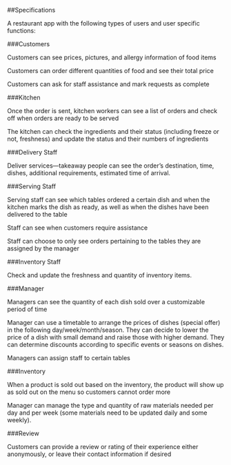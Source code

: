 ##Specifications

A restaurant app with the following types of users and user specific functions: 

###Customers

Customers can see prices, pictures, and allergy information of food items 

Customers can order different quantities of food and see their total price 

Customers can ask for staff assistance and mark requests as complete 

###Kitchen

Once the order is sent, kitchen workers can see a list of orders and check off when orders are ready to be served 

The kitchen can check the ingredients and their status (including freeze or not, freshness) and update the status and their numbers of ingredients 

###Delivery Staff

Deliver services—takeaway people can see the order’s destination, time, dishes, additional requirements, estimated time of arrival. 

###Serving Staff

Serving staff can see which tables ordered a certain dish and when the kitchen marks the dish as ready, as well as when the dishes have been delivered to the table 

Staff can see when customers require assistance 

Staff can choose to only see orders pertaining to the tables they are assigned by the manager 

###Inventory Staff 

Check and update the freshness and quantity of inventory items. 

###Manager

Managers can see the quantity of each dish sold over a customizable period of time 

Manager can use a timetable to arrange the prices of dishes (special offer) in the following day/week/month/season. They can decide to lower the price of a dish with small demand and raise those with higher demand. They can determine discounts according to specific events or seasons on dishes. 

Managers can assign staff to certain tables 

###Inventory

When a product is sold out based on the inventory, the product will show up as sold out on the menu so customers cannot order more  

Manager can manage the type and quantity of raw materials needed per day and per week (some materials need to be updated daily and some weekly). 

###Review

Customers can provide a review or rating of their experience either anonymously, or leave their contact information if desired 
